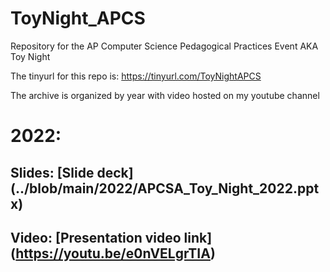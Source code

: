 # ToyNight_APCS
Repository for the AP Computer Science Pedagogical Practices Event AKA Toy Night

The tinyurl for this repo is: https://tinyurl.com/ToyNightAPCS

The archive is organized by year with video hosted on my youtube channel
# 2022: 
## Slides: [Slide deck] (../blob/main/2022/APCSA_Toy_Night_2022.pptx)
## Video: [Presentation video link] (https://youtu.be/e0nVELgrTIA) 
